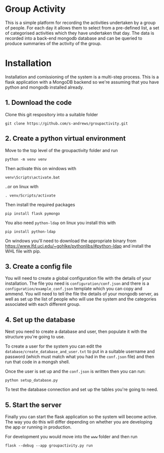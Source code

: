 # Group Activity
This is a simple platform for recording the activities undertaken by a group of people.  For each day it allows them to select from a pre-defined list, a set of categorised activities which they have undertaken that day.  The data is recorded into a back-end mongodb database and can be queried to produce summaries of the activity of the group.

# Installation
Installation and comissioning of the system is a multi-step process. This is a flask application with a MongoDB backend so we're assuming that you have python and mongodb installed already.

## 1. Download the code
Clone this git respository into a suitable folder

```git clone https://github.com/s-andrews/groupactivity.git```

## 2. Create a python virtual environment
Move to the top level of the groupactivity folder and run

```python -m venv venv```

Then activate this on windows with

```venv\Scripts\activate.bat```

..or on linux with 

```. venv/Scripts/activate```

Then install the required packages

```pip install flask pymongo```

You also need ```python-ldap``` on linux you install this with

```pip install python-ldap```

On windows you'll need to download the appropriate binary from https://www.lfd.uci.edu/~gohlke/pythonlibs/#python-ldap and install the WHL file with pip.

## 3. Create a config file
You will need to create a global configuration file with the details of your installation.  The file you need is ```configuration/conf.json``` and there is a ```configuration/example_conf.json``` template which you can copy and ammend. You will need to tell the file the details of your mongodb server, as well as set up the list of people who will use the system and the categories associated with each different group.

## 4. Set up the database
Next you need to create a database and user, then populate it with the structure you're going to use.

To create a user for the system you can edit the ```database/create_database_and_user.txt``` to put in a suitable username and password (which must match what you had in the ```conf.json``` file) and then run that code in a mongsh shell.

Once the user is set up and the ```conf.json``` is written then you can run:

```python setup_database.py```

To test the database connection and set up the tables you're going to need.

## 5. Start the server
Finally you can start the flask application so the system will become active.  The way you do this will differ depending on whether you are developing the app or running in production.

For development you would move into the ```www``` folder and then run

```flask --debug --app groupactivity.py run```